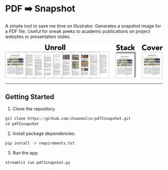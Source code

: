 # PDF ➡️ Snapshot

A simple tool to save me time on Illustrator. Generates a snapshot image for a PDF file. Useful for sneak peeks to academic publications on project websites or presentation slides.

![Example](example.png)

---

## Getting Started

1.  Clone the repository.

```python
git clone https://github.com/chuanenlin/pdf2snapshot.git
cd pdf2snapshot
```

2.  Install package dependencies.

```python
pip install -r requirements.txt
```

3.  Run the app.

```python
streamlit run pdf2snapshot.py
```

